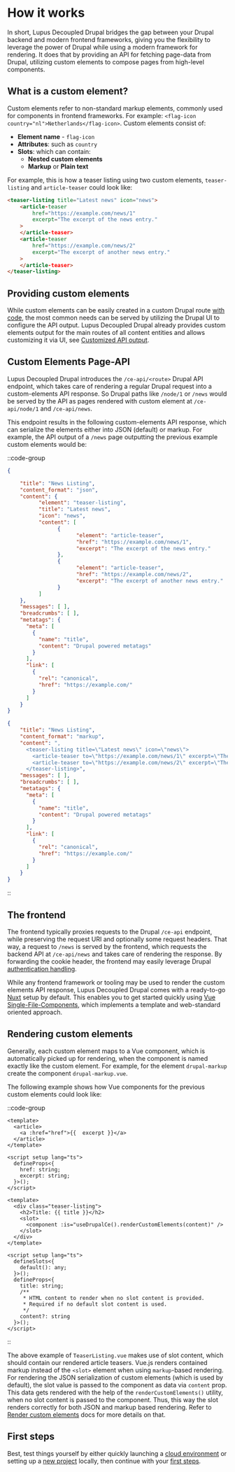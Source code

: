 # How it works

In short, Lupus Decoupled Drupal bridges the gap between your Drupal backend and modern frontend frameworks, giving you the flexibility to leverage
the power of Drupal while using a modern framework for rendering. It does that by providing an API for fetching page-data from Drupal, utilizing custom elements to compose pages from high-level components.

## What is a custom element?

Custom elements refer to non-standard markup elements, commonly used for components in frontend frameworks. For example:
`<flag-icon country="nl">Netherlands</flag-icon>`. Custom elements consist of:
* **Element name** - `flag-icon`
* **Attributes**: such as `country`
* **Slots**: which can contain:
  + **Nested custom elements**
  + **Markup** or  **Plain text**

For example, this is how a teaser listing using two custom elements, `teaser-listing` and `article-teaser` could look like:

```html
<teaser-listing title="Latest news" icon="news">
    <article-teaser
        href="https://example.com/news/1"
        excerpt="The excerpt of the news entry."
    >
    </article-teaser>
    <article-teaser
        href="https://example.com/news/2"
        excerpt="The excerpt of another news entry."
    >
    </article-teaser>
</teaser-listing>
```

## Providing custom elements

While custom elements can be easily created in a custom Drupal route [with code](/drupal/custom-elements), the most common needs can be served by utilizing the Drupal UI to configure the API output. Lupus Decoupled Drupal already provides custom elements output for the main routes of all content entities and allows customizing it via UI, see [Customized API output](/guide/customized-api-output).

## Custom Elements Page-API

Lupus Decoupled Drupal introduces the `/ce-api/<route>` Drupal API endpoint, which takes care of rendering a regular Drupal request into a custom-elements API response. So Drupal paths like `/node/1` or `/news` would be served by the API as pages rendered with custom element at `/ce-api/node/1` and `/ce-api/news`.

This endpoint results in the following custom-elements API response, which can serialize the elements either into JSON (default) or markup. For example, the API output of a `/news` page outputting the previous example custom elements would be:

::code-group

  ```json [/ce-api/news]
{

      "title": "News Listing",
      "content_format": "json",
      "content": {
            "element": "teaser-listing",
            "title": "Latest news",
            "icon": "news",
            "content": [
                  {
                        "element": "article-teaser",
                        "href": "https://example.com/news/1",
                        "excerpt": "The excerpt of the news entry."
                  },
                  {
                        "element": "article-teaser",
                        "href": "https://example.com/news/2",
                        "excerpt": "The excerpt of another news entry."
                  }
            ]
      },
      "messages": [ ],
      "breadcrumbs": [ ],
      "metatags": {
        "meta": [
          {
            "name": "title",
            "content": "Drupal powered metatags"
          }
        ],
        "link": [
          {
            "rel": "canonical",
            "href": "https://example.com/"
          }
        ]
      }
}
  ```

  ```json [/ce-api/news?_content_format=markup]
  {
      "title": "News Listing",
      "content_format": "markup",
      "content": ",
        <teaser-listing title=\"Latest news\" icon=\"news\">
          <article-teaser to=\"https://example.com/news/1\" excerpt=\"The excerpt of the news entry.\" slot=\"default\"></article-teaser>
          <article-teaser to=\"https://example.com/news/2\" excerpt=\"The excerpt of another news entry.\" slot=\"default\"></article-teaser>
        </teaser-listing>",
      "messages": [ ],
      "breadcrumbs": [ ],
      "metatags": {
        "meta": [
          {
            "name": "title",
            "content": "Drupal powered metatags"
          }
        ],
        "link": [
          {
            "rel": "canonical",
            "href": "https://example.com/"
          }
        ]
      }
  }
  ```
::

## The frontend

The frontend typically proxies requests to the Drupal `/ce-api` endpoint, while preserving the request URI and optionally some request headers.
That way, a request to `/news` is served by the frontend, which requests the backend API at `/ce-api/news` and takes care
of rendering the response. By forwarding the cookie header, the frontend may easily leverage Drupal [authentication handling](/guide/authentication).

While any frontend framework or tooling may be used to render the custom elements API response, Lupus Decoupled Drupal comes with a ready-to-go [Nuxt](https://nuxt.com) setup by default. This enables you to get started quickly using [Vue](https://vuejs.org) [Single-File-Components](https://vuejs.org/guide/scaling-up/sfc), which implements a template and web-standard oriented approach.

## Rendering custom elements

Generally, each custom element maps to a Vue component, which is automatically picked up for rendering, when the component is named exactly like the custom element. For example, for the element `drupal-markup` create the component `drupal-markup.vue`.

The following example shows how Vue components for the previous custom elements could look like:

::code-group

  ```vue [ArticleTeaser.vue]
  <template>
    <article>
      <a :href="href">{{  excerpt }}</a>
    </article>
  </template>

  <script setup lang="ts">
    defineProps<{
      href: string;
      excerpt: string;
    }>();
  </script>

  ```

  ```vue [TeaserListing.vue]
  <template>
    <div class="teaser-listing">
      <h2>Title: {{ title }}</h2>
      <slot>
        <component :is="useDrupalCe().renderCustomElements(content)" />
      </slot>
    </div>
  </template>

  <script setup lang="ts">
    defineSlots<{
      default(): any;
    }>();
    defineProps<{
      title: string;
      /**
       * HTML content to render when no slot content is provided.
       * Required if no default slot content is used.
       */
      content?: string
    }>();
  </script>
  ```
::

The above example of `TeaserListing.vue` makes use of slot content, which should contain our rendered article teasers. Vue.js renders contained markup instead of the `<slot>` element when using `markup`-based rendering. For rendering the JSON serialization of custom elements (which is used by default), the slot value is passed to the component as data via `content` prop. This data gets rendered with the help of the `renderCustomElements()` utility, when no slot content is passed to the component. Thus, this way the slot renders correctly for both JSON and markup based rendering. Refer to [Render custom elements](/nuxt/render-custom-elements) docs for more details on that.

## First steps

Best, test things yourself by either quickly launching a [cloud environment](/get-started/play-online) or setting up a [new project](/get-started/create-new-project) locally, then continue with your [first steps](/get-started/first-steps).
